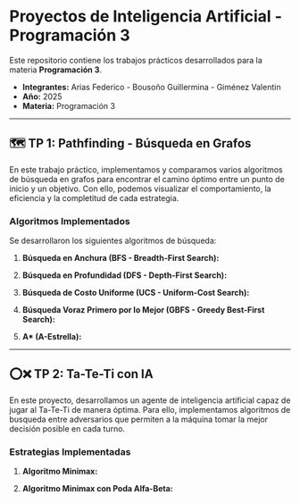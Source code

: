 # Proyectos de Inteligencia Artificial - Programación 3

Este repositorio contiene los trabajos prácticos desarrollados para la materia **Programación 3**.

* **Integrantes:** Arias Federico - Bousoño Guillermina - Giménez Valentin
* **Año:** 2025
* **Materia:** Programación 3

---

## 🗺️ TP 1: Pathfinding - Búsqueda en Grafos

En este trabajo práctico, implementamos y comparamos varios algoritmos de búsqueda en grafos para encontrar el camino óptimo entre un punto de inicio y un objetivo. Con ello, podemos visualizar el comportamiento, la eficiencia y la completitud de cada estrategia.

### Algoritmos Implementados

Se desarrollaron los siguientes algoritmos de búsqueda:

1.  **Búsqueda en Anchura (BFS - Breadth-First Search):**

2.  **Búsqueda en Profundidad (DFS - Depth-First Search):**

3.  **Búsqueda de Costo Uniforme (UCS - Uniform-Cost Search):**

4.  **Búsqueda Voraz Primero por lo Mejor (GBFS - Greedy Best-First Search):**

5.  **A\* (A-Estrella):**
---

## ⭕❌ TP 2: Ta-Te-Ti con IA

En este proyecto, desarrollamos un agente de inteligencia artificial capaz de jugar al Ta-Te-Ti de manera óptima. Para ello, implementamos algoritmos de busqueda entre adversarios que permiten a la máquina tomar la mejor decisión posible en cada turno.

### Estrategias Implementadas

1.  **Algoritmo Minimax:**

2.  **Algoritmo Minimax con Poda Alfa-Beta:**
